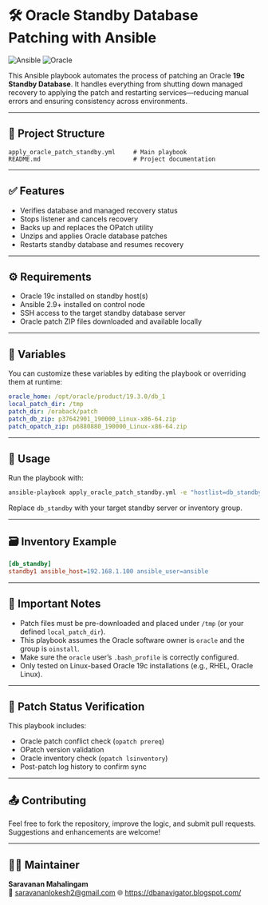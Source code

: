# 🛠️ Oracle Standby Database Patching with Ansible

![Ansible](https://img.shields.io/badge/Automation-Ansible-2088FF?style=flat&logo=ansible)
![Oracle](https://img.shields.io/badge/Oracle-19c-red?style=flat&logo=oracle)

This Ansible playbook automates the process of patching an Oracle **19c Standby Database**. It handles everything from shutting down managed recovery to applying the patch and restarting services—reducing manual errors and ensuring consistency across environments.

---

## 📂 Project Structure

```
apply_oracle_patch_standby.yml     # Main playbook
README.md                          # Project documentation
```

---

## ✅ Features

- Verifies database and managed recovery status
- Stops listener and cancels recovery
- Backs up and replaces the OPatch utility
- Unzips and applies Oracle database patches
- Restarts standby database and resumes recovery

---

## ⚙️ Requirements

- Oracle 19c installed on standby host(s)
- Ansible 2.9+ installed on control node
- SSH access to the target standby database server
- Oracle patch ZIP files downloaded and available locally

---

## 🔧 Variables

You can customize these variables by editing the playbook or overriding them at runtime:

```yaml
oracle_home: /opt/oracle/product/19.3.0/db_1
local_patch_dir: /tmp
patch_dir: /oraback/patch
patch_db_zip: p37642901_190000_Linux-x86-64.zip
patch_opatch_zip: p6880880_190000_Linux-x86-64.zip
```

---

## 🚀 Usage

Run the playbook with:

```bash
ansible-playbook apply_oracle_patch_standby.yml -e "hostlist=db_standby"
```

Replace `db_standby` with your target standby server or inventory group.

---

## 🗃️ Inventory Example

```ini
[db_standby]
standby1 ansible_host=192.168.1.100 ansible_user=ansible
```

---

## 📌 Important Notes

- Patch files must be pre-downloaded and placed under `/tmp` (or your defined `local_patch_dir`).
- This playbook assumes the Oracle software owner is `oracle` and the group is `oinstall`.
- Make sure the `oracle` user’s `.bash_profile` is correctly configured.
- Only tested on Linux-based Oracle 19c installations (e.g., RHEL, Oracle Linux).

---

## 🧪 Patch Status Verification

This playbook includes:

- Oracle patch conflict check (`opatch prereq`)
- OPatch version validation
- Oracle inventory check (`opatch lsinventory`)
- Post-patch log history to confirm sync

---

## 📤 Contributing

Feel free to fork the repository, improve the logic, and submit pull requests. Suggestions and enhancements are welcome!

---

## 👨‍💻 Maintainer

**Saravanan Mahalingam**  
📧 saravananlokesh2@gmail.com
🌐 https://dbanavigator.blogspot.com/ 
